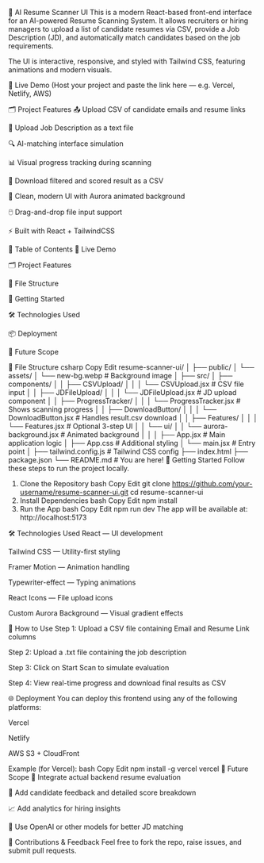 🧠 AI Resume Scanner UI
This is a modern React-based front-end interface for an AI-powered Resume Scanning System. It allows recruiters or hiring managers to upload a list of candidate resumes via CSV, provide a Job Description (JD), and automatically match candidates based on the job requirements.

The UI is interactive, responsive, and styled with Tailwind CSS, featuring animations and modern visuals.

📸 Live Demo
(Host your project and paste the link here — e.g. Vercel, Netlify, AWS)

🗂️ Project Features
📤 Upload CSV of candidate emails and resume links

📝 Upload Job Description as a text file

🔍 AI-matching interface simulation

📊 Visual progress tracking during scanning

📁 Download filtered and scored result as a CSV

🎨 Clean, modern UI with Aurora animated background

🖱️ Drag-and-drop file input support

⚡ Built with React + TailwindCSS

🧾 Table of Contents
📸 Live Demo

🗂️ Project Features

📁 File Structure

🚀 Getting Started

🛠️ Technologies Used

📦 Deployment

📌 Future Scope

📁 File Structure
csharp
Copy
Edit
resume-scanner-ui/
│
├── public/
│   └── assets/
│       └── new-bg.webp             # Background image
│
├── src/
│   ├── components/
│   │   ├── CSVUpload/
│   │   │   └── CSVUpload.jsx       # CSV file input
│   │   ├── JDFileUpload/
│   │   │   └── JDFileUpload.jsx    # JD upload component
│   │   ├── ProgressTracker/
│   │   │   └── ProgressTracker.jsx # Shows scanning progress
│   │   ├── DownloadButton/
│   │   │   └── DownloadButton.jsx  # Handles result.csv download
│   │   ├── Features/
│   │   │   └── Features.jsx        # Optional 3-step UI
│   │   └── ui/
│   │       └── aurora-background.jsx # Animated background
│   │
│   ├── App.jsx                     # Main application logic
│   ├── App.css                     # Additional styling
│   └── main.jsx                    # Entry point
│
├── tailwind.config.js             # Tailwind CSS config
├── index.html
├── package.json
└── README.md                      # You are here!
🚀 Getting Started
Follow these steps to run the project locally.

1. Clone the Repository
bash
Copy
Edit
git clone https://github.com/your-username/resume-scanner-ui.git
cd resume-scanner-ui
2. Install Dependencies
bash
Copy
Edit
npm install
3. Run the App
bash
Copy
Edit
npm run dev
The app will be available at: http://localhost:5173

🛠️ Technologies Used
React — UI development

Tailwind CSS — Utility-first styling

Framer Motion — Animation handling

Typewriter-effect — Typing animations

React Icons — File upload icons

Custom Aurora Background — Visual gradient effects

🧪 How to Use
Step 1: Upload a CSV file containing Email and Resume Link columns

Step 2: Upload a .txt file containing the job description

Step 3: Click on Start Scan to simulate evaluation

Step 4: View real-time progress and download final results as CSV

🌐 Deployment
You can deploy this frontend using any of the following platforms:

Vercel

Netlify

AWS S3 + CloudFront

Example (for Vercel):
bash
Copy
Edit
npm install -g vercel
vercel
📌 Future Scope
🔗 Integrate actual backend resume evaluation

💬 Add candidate feedback and detailed score breakdown

📈 Add analytics for hiring insights

🧠 Use OpenAI or other models for better JD matching

🙌 Contributions & Feedback
Feel free to fork the repo, raise issues, and submit pull requests.
